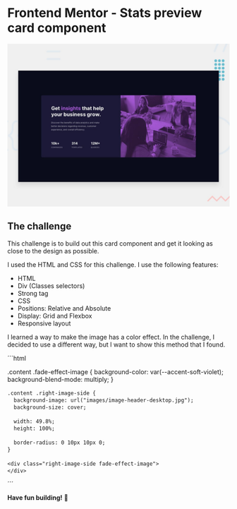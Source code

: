 # Frontend Mentor - Stats preview card component

![Design preview for the Stats preview card component coding challenge](./design/stats_card_component.jpg)

## The challenge

This challenge is to build out this card component and get it looking as close to the design as possible. 

I used the HTML and CSS for this challenge. I use the following features:
* HTML 
* Div (Classes selectors)
* Strong tag
* CSS
* Positions: Relative and Absolute
* Display: Grid and Flexbox
* Responsive layout

I learned a way to make the image has a color effect. In the challenge, I decided to use a different way, 
but I want to show this method that I found.

´´´html
  <!-- Another solution -->
  .content .fade-effect-image {
      background-color: var(--accent-soft-violet);
      background-blend-mode: multiply;
    }

    .content .right-image-side {
      background-image: url("images/image-header-desktop.jpg");
      background-size: cover;

      width: 49.8%;
      height: 100%;

      border-radius: 0 10px 10px 0;
    }

    <div class="right-image-side fade-effect-image">
    </div>
 
´´´

**Have fun building!** 🚀